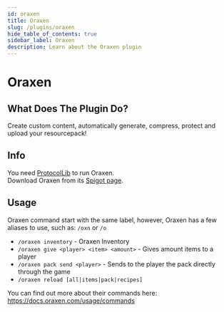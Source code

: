 ```yaml
---
id: oraxen
title: Oraxen
slug: /plugins/oraxen
hide_table_of_contents: true
sidebar_label: Oraxen
description: Learn about the Oraxen plugin
---
```


# Oraxen

## What Does The Plugin Do?

Create custom content, automatically generate, compress, protect and upload your resourcepack!

## Info

You need [ProtocolLib](https://www.spigotmc.org/resources/protocollib.1997/) to run Oraxen.  
Download Oraxen from its [Spigot page](https://www.spigotmc.org/resources/oraxen.72448/).

## Usage
Oraxen command start with the same label, however, Oraxen has a few aliases to use, such as: `/oxn` or `/o`

- `/oraxen inventory` - Oraxen Inventory
- `/oraxen give <player> <item> <amount>` - Gives amount items to a player
- `/oraxen pack send <player>` - Sends to the player the pack directly through the game
- `/oraxen reload [all|items|pack|recipes]`

You can find out more about their commands here: https://docs.oraxen.com/usage/commands
